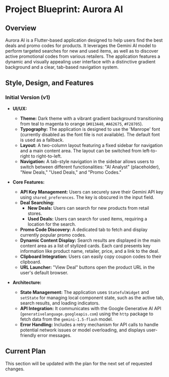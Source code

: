 
# Project Blueprint: Aurora AI

## Overview

Aurora AI is a Flutter-based application designed to help users find the best deals and promo codes for products. It leverages the Gemini AI model to perform targeted searches for new and used items, as well as to discover active promotional codes from various retailers. The application features a dynamic and visually appealing user interface with a distinctive gradient background and a clear, tab-based navigation system.

## Style, Design, and Features

### Initial Version (v1)

*   **UI/UX:**
    *   **Theme:** Dark theme with a vibrant gradient background transitioning from teal to magenta to orange (`#013A40`, `#A62675`, `#F28705`).
    *   **Typography:** The application is designed to use the 'Manrope' font (currently disabled as the font file is not available). The default font is used as a fallback.
    *   **Layout:** A two-column layout featuring a fixed sidebar for navigation and a main content area. The layout can be switched from left-to-right to right-to-left.
    *   **Navigation:** A tab-style navigation in the sidebar allows users to switch between different functionalities: "AI Analyst" (placeholder), "New Deals," "Used Deals," and "Promo Codes."

*   **Core Features:**
    *   **API Key Management:** Users can securely save their Gemini API key using `shared_preferences`. The key is obscured in the input field.
    *   **Deal Searching:**
        *   **New Deals:** Users can search for new products from retail stores.
        *   **Used Deals:** Users can search for used items, requiring a location for the search.
    *   **Promo Code Discovery:** A dedicated tab to fetch and display currently popular promo codes.
    *   **Dynamic Content Display:** Search results are displayed in the main content area as a list of stylized cards. Each card presents key information like product name, retailer, price, and a link to the deal.
    *   **Clipboard Integration:** Users can easily copy coupon codes to their clipboard.
    *   **URL Launcher:** "View Deal" buttons open the product URL in the user's default browser.

*   **Architecture:**
    *   **State Management:** The application uses `StatefulWidget` and `setState` for managing local component state, such as the active tab, search results, and loading indicators.
    *   **API Integration:** It communicates with the Google Generative AI API (`generativelanguage.googleapis.com`) using the `http` package to fetch data from the `gemini-1.5-flash` model.
    *   **Error Handling:** Includes a retry mechanism for API calls to handle potential network issues or model overloading, and displays user-friendly error messages.

## Current Plan

This section will be updated with the plan for the next set of requested changes.

